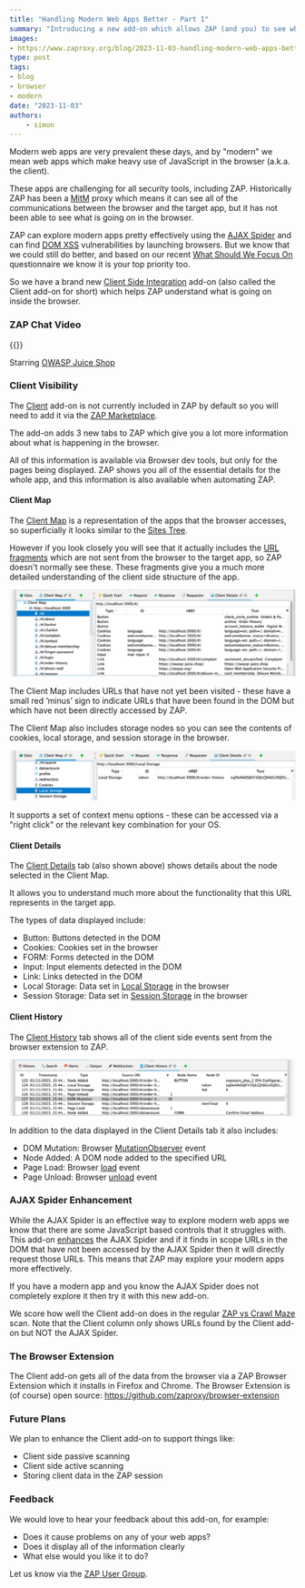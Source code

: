 ```yaml
---
title: "Handling Modern Web Apps Better - Part 1"
summary: "Introducing a new add-on which allows ZAP (and you) to see what is going on in the browser."
images:
- https://www.zaproxy.org/blog/2023-11-03-handling-modern-web-apps-better-part1/images/zapbot-juiceshop.png
type: post
tags:
- blog
- browser
- modern
date: "2023-11-03"
authors:
    - simon
---
```


Modern web apps are very prevalent these days, and by "modern" we mean web apps which make heavy use of JavaScript in the browser (a.k.a. the client).

These apps are challenging for all security tools, including ZAP.
Historically ZAP has been a [MitM](/docs/desktop/start/features/intercept/) proxy which means it can see all of the communications between the browser and the target app, but it has not been able to see what is going on in the browser.

ZAP can explore modern apps pretty effectively using the [AJAX Spider](/docs/desktop/addons/ajax-spider/) and can find [DOM XSS](/docs/desktop/addons/dom-xss-active-scan-rule/) vulnerabilities by launching browsers. But we know that we could still do better, and based on our recent [What Should We Focus On](/blog/2023-08-29-what-should-we-focus-on/) questionnaire we know it is your top priority too.

So we have a brand new [Client Side Integration](/docs/desktop/addons/client-side-integration/) add-on (also called the Client add-on for short) which helps ZAP understand what is going on inside the browser.

### ZAP Chat Video

{{<youtube uuid="Rq_d7OLmMfw">}}

Starring [OWASP Juice Shop](https://owasp.org/www-project-juice-shop/)

### Client Visibility

The [Client](/docs/desktop/addons/client-side-integration/) add-on is not currently included in ZAP by default so you will need to add it via the [ZAP Marketplace](/addons/).
 	
The add-on adds 3 new tabs to ZAP which give you a lot more information about what is happening in the browser.

All of this information is available via Browser dev tools, but only for the pages being displayed.
ZAP shows you all of the essential details for the whole app, and this information is also available when automating ZAP.

#### Client Map

The [Client Map](/docs/desktop/addons/client-side-integration/#client-map) is a representation of the apps that the browser accesses, so superficially it looks similar to the [Sites Tree](/docs/desktop/start/features/sitestree/).

However if you look closely you will see that it actually includes the [URL fragments](https://en.wikipedia.org/wiki/URI_fragment) which are not sent from the browser to the target app, so ZAP doesn't normally see these.
These fragments give you a much more detailed understanding of the client side structure of the app.

![Client Map and Details Screenshot](images/client-map-details.png)

The Client Map includes URLs that have not yet been visited - these have a small red ‘minus’ sign to indicate URLs that have been found in the DOM but which have not been directly accessed by ZAP.

The Client Map also includes storage nodes so you can see the contents of cookies, local storage, and session storage in the browser.

![Client Storage Screenshot](images/client-storage.png)

It supports a set of context menu options - these can be accessed via a "right click" or the relevant key combination for your OS.

#### Client Details

The [Client Details](/docs/desktop/addons/client-side-integration/#client-details) tab (also shown above) shows details about the node selected in the Client Map.

It allows you to understand much more about the functionality that this URL represents in the target app.

The types of data displayed include:

* Button: Buttons detected in the DOM
* Cookies: Cookies set in the browser
* FORM: Forms detected in the DOM
* Input: Input elements detected in the DOM
* Link: Links detected in the DOM
* Local Storage: Data set in [Local Storage](https://developer.mozilla.org/en-US/docs/Web/API/Window/localStorage) in the browser
* Session Storage: Data set in [Session Storage](https://developer.mozilla.org/en-US/docs/Web/API/Window/sessionStorage) in the browser

#### Client History

The [Client History](/docs/desktop/addons/client-side-integration/#client-history) tab shows all of the client side events sent from the browser extension to ZAP.

![Client History Screenshot](images/client-history.png)

In addition to the data displayed in the Client Details tab it also includes:

* DOM Mutation: Browser [MutationObserver](https://developer.mozilla.org/en-US/docs/Web/API/MutationObserver) event
* Node Added: A DOM node added to the specified URL
* Page Load: Browser [load](https://developer.mozilla.org/en-US/docs/Web/API/Window/load_event) event
* Page Unload: Browser [unload](https://developer.mozilla.org/en-US/docs/Web/API/Window/unload_event) event
 
### AJAX Spider Enhancement

While the AJAX Spider is an effective way to explore modern web apps we know that there are some JavaScript based controls that it struggles with.
This add-on [enhances](/docs/desktop/addons/client-side-integration/ajax-scan/) the AJAX Spider and if it finds in scope URLs in the DOM that have not been accessed by the AJAX Spider then it will directly request those URLs.
This means that ZAP may explore your modern apps more effectively.

If you have a modern app and you know the AJAX Spider does not completely explore it then try it with this new add-on.

We score how well the Client add-on does in the regular [ZAP vs Crawl Maze](/docs/scans/crawlmaze/) scan.
Note that the Client column only shows URLs found by the Client add-on but NOT the AJAX Spider.

### The Browser Extension

The Client add-on gets all of the data from the browser via a ZAP Browser Extension which it installs in Firefox and Chrome.
The Browser Extension is (of course) open source: https://github.com/zaproxy/browser-extension

### Future Plans

We plan to enhance the Client add-on to support things like:

* Client side passive scanning
* Client side active scanning
* Storing client data in the ZAP session

### Feedback

We would love to hear your feedback about this add-on, for example:

* Does it cause problems on any of your web apps?
* Does it display all of the information clearly
* What else would you like it to do?

Let us know via the [ZAP User Group](https://groups.google.com/g/zaproxy-users/c/eEywuGeuSxg/m/CUnMXN44AQAJ).
